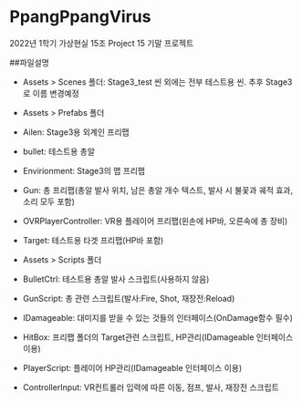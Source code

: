 # PpangPpangVirus
2022년 1학기 가상현실 15조 Project 15 기말 프로젝트  
  
##파일설명  
- Assets > Scenes 폴더: Stage3_test 씬 외에는 전부 테스트용 씬. 추후 Stage3로 이름 변경예정  
- Assets > Prefabs 폴더  
 - Ailen: Stage3용 외계인 프리팹  
 - bullet: 테스트용 총알  
 - Envirionment: Stage3의 맵 프리팹  
 - Gun: 총 프리팹(총알 발사 위치, 남은 총알 개수 텍스트, 발사 시 불꽃과 궤적 효과, 소리 모두 포함)  
 - OVRPlayerController: VR용 플레이어 프리팹(왼손에 HP바, 오른속에 총 장비)  
 - Target: 테스트용 타겟 프리팹(HP바 포함)  
  
- Assets > Scripts 폴더  
 - BulletCtrl: 테스트용 총알 발사 스크립트(사용하지 않음)  
 - GunScript: 총 관련 스크립트(발사:Fire, Shot, 재장전:Reload)  
 - IDamageable: 대미지를 받을 수 있는 것들의 인터페이스(OnDamage함수 필수)  
 - HitBox: 프리팹 폴더의 Target관련 스크립트, HP관리(IDamageable 인터페이스 이용)  
 - PlayerScript: 플레이어 HP관리(IDamageable 인터페이스 이용)  
 - ControllerInput: VR컨트롤러 입력에 따른 이동, 점프, 발사, 재장전 스크립트  

